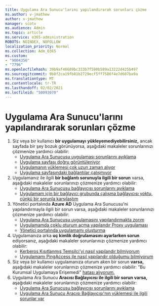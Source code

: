 ```yaml
---
title: Uygulama Ara Sunucu'larını yapılandırarak sorunları çözme
ms.author: v-jmathew
author: v-jmathew
manager: scotv
ms.audience: Admin
ms.topic: article
ms.service: o365-administration
ROBOTS: NOINDEX, NOFOLLOW
localization_priority: Normal
ms.collection: Adm_O365
ms.custom:
- "9004356"
- "7796"
ms.openlocfilehash: 39b9af46689bc333b7f590b589a13222d425b497
ms.sourcegitcommit: 9b8f2ca19fb81b2729ecf5ff7586f4e7d607ba9a
ms.translationtype: MT
ms.contentlocale: tr-TR
ms.lasthandoff: 02/02/2021
ms.locfileid: "50093070"
---
```

# <a name="resolve-problems-when-configuring-the-app-proxy"></a>Uygulama Ara Sunucu'larını yapılandırarak sorunları çözme

1. Siz veya bir kullanıcı **bir uygulamayı yükleyemediyebilirsiniz,** ancak sayfada bir şey bozuk görünüyorsa, aşağıdaki makaleler sorunlarınızı çözmenize yardımcı olabilir:
    - [Uygulama Ara Sunucusu uygulaması sorunlarını ayıklama](https://docs.microsoft.com/azure/active-directory/manage-apps/application-proxy-debug-apps)
    - [Uygulama sayfası doğru görüntüleniyor](https://docs.microsoft.com/azure/active-directory/application-proxy-page-appearance-broken-problem)
    - [Uygulamanın yüklemesi çok uzun zaman alıyor](https://docs.microsoft.com/azure/active-directory/application-proxy-page-load-speed-problem)
    - [Uygulama sayfasındaki bağlantılar çalışmıyor](https://docs.microsoft.com/azure/active-directory/application-proxy-page-links-broken-problem)
2. Uygulamanız ile ilgili **bir bağlantı sorunuyla ilgili bir sorun** varsa, aşağıdaki makaleler sorunlarınızı çözmenize yardımcı olabilir:
    - [Uygulama Ara Sunucusu bağlayıcısı sorunlarını ayıklama](https://docs.microsoft.com/azure/active-directory/manage-apps/application-proxy-debug-connectors)
    - [Uygulamam için bir bağlayıcı grubunda çalışma bağlayıcısı yoktu, çünkü bir sorunla karşılaştım](https://docs.microsoft.com/azure/active-directory/application-proxy-connectivity-no-working-connector)
3. Yönetici portalında **Azure AD** Uygulama Ara Sunucusu'ni yapılandırmayla ilgili bir sorun varsa, aşağıdaki makaleler sorunlarınızı çözmenize yardımcı olabilir:
    - [Uygulama Ara Sunucusu uygulamasını yapılandırmakta zorım](https://docs.microsoft.com/azure/active-directory/application-proxy-config-how-to)
    - [Uygulamamda çoklu oturum açma yapılandır Proxy uygulaması](https://docs.microsoft.com/azure/active-directory/application-proxy-config-sso-how-to)
    - [Yönetici portalında uygulamamı oluşturma](https://docs.microsoft.com/azure/active-directory/application-proxy-config-problem)
4. Uygulamanıza arka **uç kimlik doğrulamasını ayarlarken sorun** ediyorsanız, aşağıdaki makaleler sorunlarınızı çözmenize yardımcı olabilir:
    - [Kerberos Kısıtlanmış Temsilci'yi nasıl yapılandır bilmiyorum](https://docs.microsoft.com/azure/active-directory/application-proxy-back-end-kerberos-constrained-delegation-how-to)
    - [Uygulamamı PingAccess ile nasıl yapılandır olduğumu bilmiyorum](https://docs.microsoft.com/azure/active-directory/application-proxy-back-end-ping-access-how-to)
5. Siz veya bir kullanıcı uygulamanıza oturum aken bir sorun **varsa,** aşağıdaki makaleler sorunlarınızı çözmenize yardımcı olabilir: "Bu Kurumsal Uygulamaya Erişemedi" [hatası alıyorum.](https://docs.microsoft.com/azure/active-directory/application-proxy-sign-in-bad-gateway-timeout-error)
6. Uygulama Ara Sunucu **Aracısı Bağlayıcısı ile ilgili bir sorun varsa,** aşağıdaki makaleler sorunlarınızı çözmenize yardımcı olabilir:
    - [Uygulama Ara Sunucusu bağlayıcısı sorunlarını ayıklama](https://docs.microsoft.com/azure/active-directory/manage-apps/application-proxy-debug-connectors)
    - [Uygulama Ara Sunucu Aracısı Bağlayıcısı'nın yüklemesi ile ilgili sorunlar var](https://docs.microsoft.com/azure/active-directory/application-proxy-connector-installation-problem)
